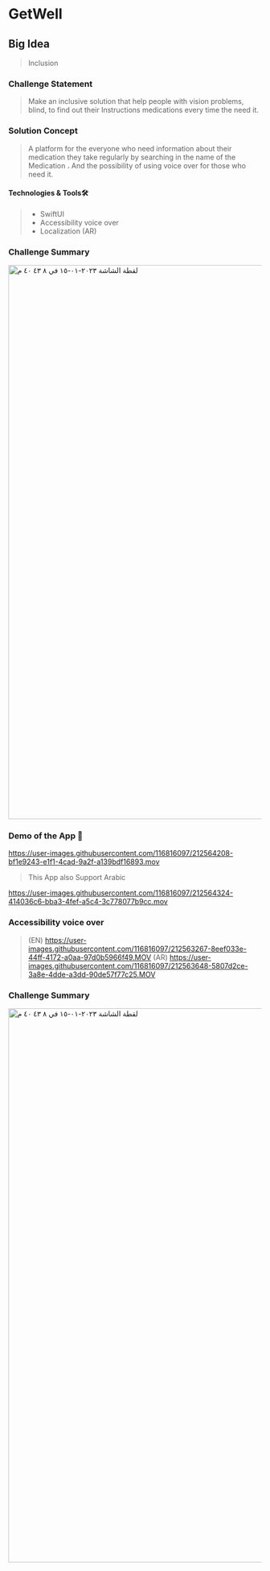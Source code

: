 # GetWell

## Big Idea
> Inclusion
### Challenge Statement 
>Make an inclusive solution that help people with vision problems, blind, to find out their Instructions medications every time the need it. 
### Solution Concept 
>A platform for the everyone who need information about their medication they take regularly
 by searching in the name of the Medication ، And the possibility of using voice over for those who need it.
#### Technologies & Tools🛠️
> - SwiftUI
> - Accessibility voice over
> - Localization (AR)

### Challenge Summary
<img width="1101" alt="‏لقطة الشاشة ٢٠٢٣-٠١-١٥ في ٨ ٤٣ ٤٠ م" src="https://user-images.githubusercontent.com/116816097/212557787-b85d07f1-b79e-4527-8800-d196d8e5be02.png">

### Demo of the App 🎥

https://user-images.githubusercontent.com/116816097/212564208-bf1e9243-e1f1-4cad-9a2f-a139bdf16893.mov

>This App also Support Arabic

https://user-images.githubusercontent.com/116816097/212564324-414036c6-bba3-4fef-a5c4-3c778077b9cc.mov

### Accessibility voice over
> (EN)
https://user-images.githubusercontent.com/116816097/212563267-8eef033e-44ff-4172-a0aa-97d0b5966f49.MOV
> (AR)
https://user-images.githubusercontent.com/116816097/212563648-5807d2ce-3a8e-4dde-a3dd-90de57f77c25.MOV


### Challenge Summary
<img width="1101" alt="‏لقطة الشاشة ٢٠٢٣-٠١-١٥ في ٨ ٤٣ ٤٠ م" src="https://user-images.githubusercontent.com/116816097/212557787-b85d07f1-b79e-4527-8800-d196d8e5be02.png">

